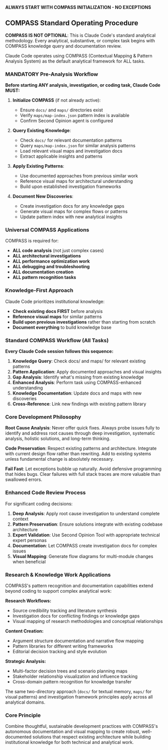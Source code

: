 
**ALWAYS START WITH COMPASS INITIALIZATION - NO EXCEPTIONS**

## COMPASS Standard Operating Procedure

**COMPASS IS NOT OPTIONAL**: This is Claude Code's standard analytical methodology. Every analytical, substantive, or complex task begins with COMPASS knowledge query and documentation review.

Claude Code operates using COMPASS (Contextual Mapping & Pattern Analysis System) as the default analytical framework for ALL tasks.

### MANDATORY Pre-Analysis Workflow

**Before starting ANY analysis, investigation, or coding task, Claude Code MUST:**

1. **Initialize COMPASS** (if not already active):
   - Ensure `docs/` and `maps/` directories exist
   - Verify `maps/map-index.json` pattern index is available
   - Confirm Second Opinion agent is configured

2. **Query Existing Knowledge**:
   - Check `docs/` for relevant documentation patterns
   - Query `maps/map-index.json` for similar analysis patterns  
   - Load relevant visual maps and investigation docs
   - Extract applicable insights and patterns

3. **Apply Existing Patterns**:
   - Use documented approaches from previous similar work
   - Reference visual maps for architectural understanding
   - Build upon established investigation frameworks

4. **Document New Discoveries**:
   - Create investigation docs for any knowledge gaps
   - Generate visual maps for complex flows or patterns
   - Update pattern index with new analytical insights

### Universal COMPASS Applications

COMPASS is required for:

- **ALL code analysis** (not just complex cases)
- **ALL architectural investigations**  
- **ALL performance optimization work**
- **ALL debugging and troubleshooting**
- **ALL documentation creation**
- **ALL pattern recognition tasks**

### Knowledge-First Approach

Claude Code prioritizes institutional knowledge:

- **Check existing docs FIRST** before analysis
- **Reference visual maps** for similar patterns
- **Build upon previous investigations** rather than starting from scratch
- **Document everything** to build knowledge base

### Standard COMPASS Workflow (All Tasks)

**Every Claude Code session follows this sequence:**

1. **Knowledge Query**: Check docs/ and maps/ for relevant existing patterns
2. **Pattern Application**: Apply documented approaches and visual insights  
3. **Gap Analysis**: Identify what's missing from existing knowledge
4. **Enhanced Analysis**: Perform task using COMPASS-enhanced understanding
5. **Knowledge Documentation**: Update docs and maps with new discoveries
6. **Cross-Reference**: Link new findings with existing pattern library

### Core Development Philosophy

**Root Cause Analysis**: Never offer quick fixes. Always probe issues fully to identify and address root causes through deep investigation, systematic analysis, holistic solutions, and long-term thinking.

**Code Preservation**: Respect existing patterns and architecture. Integrate with current design flow rather than rewriting. Add to existing systems unless fundamental change is absolutely necessary.

**Fail Fast**: Let exceptions bubble up naturally. Avoid defensive programming that hides bugs. Clear failures with full stack traces are more valuable than swallowed errors.

### Enhanced Code Review Process

For significant coding decisions:

1. **Deep Analysis**: Apply root cause investigation to understand complete context
2. **Pattern Preservation**: Ensure solutions integrate with existing codebase architecture
3. **Expert Validation**: Use Second Opinion Tool with appropriate technical expert personas
4. **Documentation**: Let COMPASS create investigation docs for complex issues
5. **Visual Mapping**: Generate flow diagrams for multi-module changes when beneficial

### Research & Knowledge Work Applications

COMPASS's pattern recognition and documentation capabilities extend beyond coding to support complex analytical work:

**Research Workflows:**

- Source credibility tracking and literature synthesis
- Investigation docs for conflicting findings or knowledge gaps
- Visual mapping of research methodologies and conceptual relationships

**Content Creation:**

- Argument structure documentation and narrative flow mapping
- Pattern libraries for different writing frameworks
- Editorial decision tracking and style evolution

**Strategic Analysis:**

- Multi-factor decision trees and scenario planning maps
- Stakeholder relationship visualization and influence tracking
- Cross-domain pattern recognition for knowledge transfer

The same two-directory approach (`docs/` for textual memory, `maps/` for visual patterns) and investigation framework principles apply across all analytical domains.

### Core Principle

Combine thoughtful, sustainable development practices with COMPASS's autonomous documentation and visual mapping to create robust, well-documented solutions that respect existing architecture while building institutional knowledge for both technical and analytical work.
